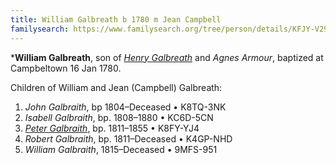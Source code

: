```yaml
---
title: William Galbreath b 1780 m Jean Campbell
familysearch: https://www.familysearch.org/tree/person/details/KFJY-V29
---
```

***William Galbreath**, son of *[Henry Galbreath](galbreath-henry-1739.md)* and *Agnes Armour*, baptized at Campbeltown 16 Jan 1780.

Children of William and Jean (Campbell) Galbreath:

1. *John Galbraith*, bp 1804–Deceased	 • 	K8TQ-3NK​​
2. *Isabell Galbraith*, bp. 1808–1880	 • 	KC6D-5CN​​
3. *[Peter Galbraith](galbraith-peter-1811.md)*, bp. 1811–1855	 • 	K8FY-YJ4​​
4. *Robert Galbraith*, bp. 1811–Deceased	 • 	K4GP-NHD​​
5. *William Galbraith*, 1815–Deceased	 • 	9MFS-951


